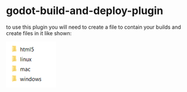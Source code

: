 # godot-build-and-deploy-plugin
to use this plugin you will need to create a file to contain your builds and create files in it like shown: 
<p>
  <a>
    <img src="assets/directory example.png">
  </a>
</p>

